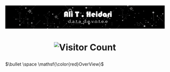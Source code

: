 <p align=center>
  
![](https://github.com/theidari/theidari/blob/main/site%20backgroundwe.gif)
  
</p>

<h1 align=center>
  
![Visitor Count](https://profile-counter.glitch.me/theidari/count.svg)

</h1> 

$\bullet \space \mathsf{\color{red}OverView}$
